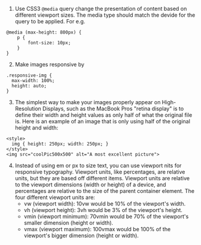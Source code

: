 1. Use CSS3 ```@media``` query change the presentation of content based on different viewport sizes. The media type should match the devide for the query to be applied. 
For e.g.
```
@media (max-height: 800px) {
    p {
        font-size: 10px;
    }
}
```
2. Make images responsive by
```
.responsive-img {
  max-width: 100%;
  height: auto;
}
```
3. The simplest way to make your images properly appear on High-Resolution Displays, such as the MacBook Pros "retina display" is to define their width and height values as only half of what the original file is. Here is an example of an image that is only using half of the original height and width:
```
<style>
  img { height: 250px; width: 250px; }
</style>
<img src="coolPic500x500" alt="A most excellent picture">
```
4. Instead of using em or px to size text, you can use viewport nits for responsive typography. Viewport units, like percentages, are relative units, but they are based off different items. Viewport units are relative to the viewport dimensions (width or height) of a device, and percentages are relative to the size of the parent container element. The four different viewport units are:
    -   vw (viewport width): 10vw would be 10% of the viewport's width.
    -   vh (viewport height): 3vh would be 3% of the viewport's height.
    -   vmin (viewport minimum): 70vmin would be 70% of the viewport's smaller dimension (height or width).
    -   vmax (viewport maximum): 100vmax would be 100% of the viewport's bigger dimension (height or width).